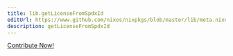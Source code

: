 ```yaml
---
title: lib.getLicenseFromSpdxId
editUrl: https://www.github.com/nixos/nixpkgs/blob/master/lib/meta.nix#L158C8
description: getLicenseFromSpdxId
---
```


<a href="https://www.github.com/nixos/nixpkgs/blob/master/lib/meta.nix#L158C8">Contribute Now!</a>
